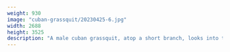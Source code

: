 ```yaml
---
weight: 930
image: "cuban-grassquit/20230425-6.jpg"
width: 2688
height: 3525
description: "A male cuban grassquit, atop a short branch, looks into the camera<br/>f/6.3, 1/640, 300mm, iso400"
---
```

